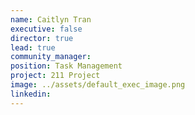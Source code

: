 ```yaml
---
name: Caitlyn Tran
executive: false
director: true
lead: true
community_manager:   
position: Task Management
project: 211 Project
image: ../assets/default_exec_image.png
linkedin: 
---
```

